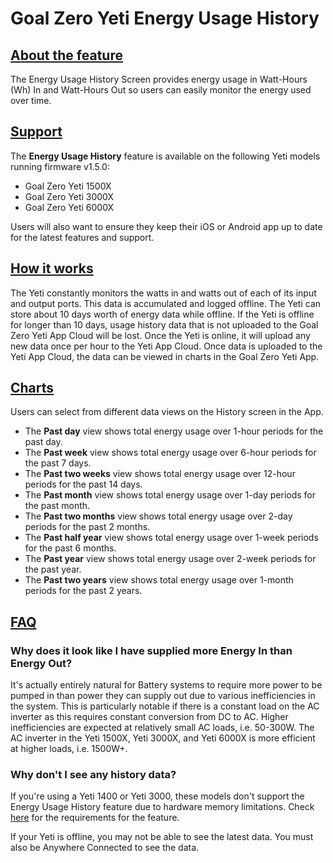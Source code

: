 # Goal Zero Yeti Energy Usage History

## [About the feature](#about-the-feature)

The Energy Usage History Screen provides energy usage in Watt-Hours (Wh) In and Watt-Hours Out so users can easily monitor the energy used over time.

## [Support](#support)

The **Energy Usage History** feature is available on the following Yeti models running firmware v1.5.0:

* Goal Zero Yeti 1500X
* Goal Zero Yeti 3000X
* Goal Zero Yeti 6000X

Users will also want to ensure they keep their iOS or Android app up to date for the latest features and support.

## [How it works](#how-it-works)

The Yeti constantly monitors the watts in and watts out of each of its input and output ports. This data is accumulated and logged offline. The Yeti can store about 10 days worth of energy data while offline. If the Yeti is offline for longer than 10 days, usage history data that is not uploaded to the Goal Zero Yeti App Cloud will be lost. Once the Yeti is online, it will upload any new data once per hour to the Yeti App Cloud. Once data is uploaded to the Yeti App Cloud, the data can be viewed in charts in the Goal Zero Yeti App.

## [Charts](#charts)

Users can select from different data views on the History screen in the App.

* The **Past day** view shows total energy usage over 1-hour periods for the past day.
* The **Past week** view shows total energy usage over 6-hour periods for the past 7 days.
* The **Past two weeks** view shows total energy usage over 12-hour periods for the past 14 days.
* The **Past month** view shows total energy usage over 1-day periods for the past month.
* The **Past two months** view shows total energy usage over 2-day periods for the past 2 months.
* The **Past half year** view shows total energy usage over 1-week periods for the past 6 months.
* The **Past year** view shows total energy usage over 2-week periods for the past year.
* The **Past two years** view shows total energy usage over 1-month periods for the past 2 years.

## [FAQ](#faq)

### Why does it look like I have supplied more Energy In than Energy Out?

It's actually entirely natural for Battery systems to require more power to be pumped in than power they can supply out due to various inefficiencies in the system. This is particularly notable if there is a constant load on the AC inverter as this requires constant conversion from DC to AC. Higher inefficiencies are expected at relatively small AC loads, i.e. 50-300W. The AC inverter in the Yeti 1500X, Yeti 3000X, and Yeti 6000X is more efficient at higher loads, i.e. 1500W+.

### Why don't I see any history data?

If you're using a Yeti 1400 or Yeti 3000, these models don't support the Energy Usage History feature due to hardware memory limitations. Check [here](#support) for the requirements for the feature.

If your Yeti is offline, you may not be able to see the latest data. You must also be Anywhere Connected to see the data.

